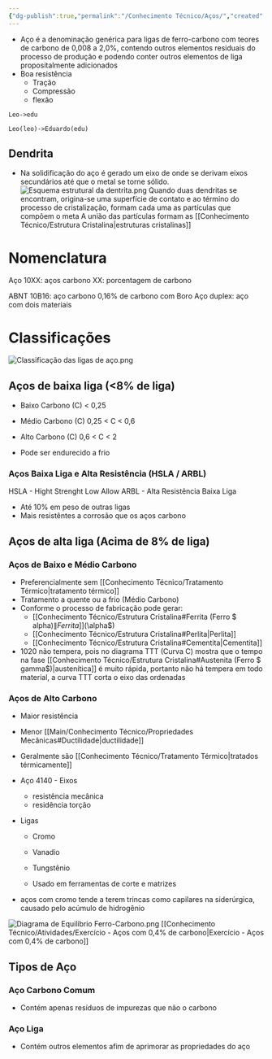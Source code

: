 ```yaml
---
{"dg-publish":true,"permalink":"/Conhecimento Técnico/Aços/","created":"","updated":""}
---
```



- Aço é a denominação genérica para ligas de ferro-carbono com teores de carbono de 0,008 a 2,0%, contendo outros elementos residuais do processo de produção e podendo conter outros elementos de liga propositalmente adicionados
- Boa resistência
	- Tração
	- Compressão
	- flexão
 ```mermaid
 Leo->edu

```

```mermaid
Leo(leo)->Eduardo(edu)
```
## Dendrita
- Na solidificação do aço é gerado um eixo de onde se derivam eixos secundários até que o metal se torne sólido.
![Esquema estrutural da dentrita.png](/img/user/Imagens/Esquema%20estrutural%20da%20dentrita.png)
Quando duas dendritas se encontram, origina-se uma superfície de contato e ao término do processo de cristalização, formam cada uma as partículas que compõem o meta
A união das partículas formam as [[Conhecimento Técnico/Estrutura Cristalina\|estruturas cristalinas]]

# Nomenclatura
Aço 10XX: aços carbono 
  XX: porcentagem de carbono 

ABNT 10B16: aço carbono 0,16% de carbono com Boro
Aço duplex: aço com dois materiais 

# Classificações
![Classificação das ligas de aço.png](/img/user/Imagens/Excalidraw/Classifica%C3%A7%C3%A3o%20das%20ligas%20de%20a%C3%A7o.png)
## Aços de baixa liga (<8% de liga)
- Baixo Carbono (C) < 0,25
- Médio Carbono (C) 0,25 < C < 0,6
- Alto Carbono (C) 0,6 < C < 2

- Pode ser endurecido a frio

### Aços Baixa Liga e Alta Resistência (HSLA / ARBL)
HSLA - Hight Strenght Low Allow
ARBL - Alta Resistência Baixa Liga

- Até 10% em peso de outras ligas
- Mais resistêntes a corrosão que os aços carbono

## Aços de alta liga (Acima de 8% de liga)

### Aços de Baixo e Médio Carbono
 - Preferencialmente sem [[Conhecimento Técnico/Tratamento Térmico\|tratamento térmico]]
 - Tratamento a quente ou a frio (Médio Carbono)
 - Conforme o processo de fabricação pode gerar:
	 - [[Conhecimento Técnico/Estrutura Cristalina#Ferrita (Ferro $ alpha$)\|Ferrita]] ($\alpha$)
	 - [[Conhecimento Técnico/Estrutura Cristalina#Perlita\|Perlita]]
	 - [[Conhecimento Técnico/Estrutura Cristalina#Cementita\|Cementita]]
- 1020 não tempera, pois no diagrama TTT (Curva C) mostra que o tempo na fase [[Conhecimento Técnico/Estrutura Cristalina#Austenita (Ferro $ gamma$)\|austenítica]] é muito rápida, portanto não há tempera em todo material, a curva TTT corta o eixo das ordenadas

### Aços de Alto Carbono
- Maior resistência
- Menor [[Main/Conhecimento Técnico/Propriedades Mecânicas#Ductilidade\|ductilidade]]
 - Geralmente são [[Conhecimento Técnico/Tratamento Térmico\|tratados térmicamente]] 
 - Aço 4140 - Eixos 
	 - resistência mecânica
	  - residência torção 
  - Ligas
	  - Cromo
	  - Vanadio
	  - Tungstênio
	  
	- Usado em  ferramentas de corte e matrizes
	
- aços com cromo tende a terem trincas como capilares na siderúrgica, causado pelo acúmulo de hidrogênio

![Diagrama de Equilíbrio Ferro-Carbono.png](/img/user/Imagens/Diagrama%20de%20Equil%C3%ADbrio%20Ferro-Carbono.png)
[[Conhecimento Técnico/Atividades/Exercício - Aços com 0,4% de carbono\|Exercício - Aços com 0,4% de carbono]]
## Tipos de Aço
### Aço Carbono Comum
- Contém apenas resíduos de impurezas que não o carbono

### Aço Liga
- Contém outros elementos afim de aprimorar as propriedades do aço